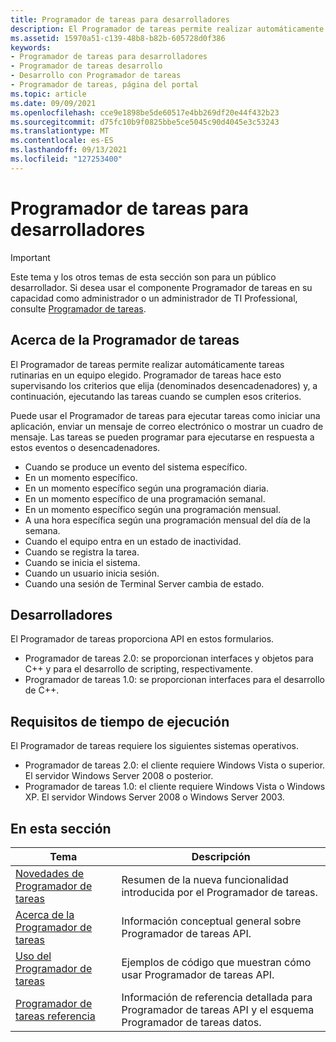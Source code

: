 ```yaml
---
title: Programador de tareas para desarrolladores
description: El Programador de tareas permite realizar automáticamente tareas rutinarias en un equipo elegido. Programador de tareas hace esto supervisando los criterios que elija (denominados desencadenadores) y, a continuación, ejecutando las tareas cuando se cumplen esos criterios.
ms.assetid: 15970a51-c139-48b8-b82b-605728d0f386
keywords:
- Programador de tareas para desarrolladores
- Programador de tareas desarrollo
- Desarrollo con Programador de tareas
- Programador de tareas, página del portal
ms.topic: article
ms.date: 09/09/2021
ms.openlocfilehash: cce9e1898be5de60517e4bb269df20e44f432b23
ms.sourcegitcommit: d75fc10b9f0825bbe5ce5045c90d4045e3c53243
ms.translationtype: MT
ms.contentlocale: es-ES
ms.lasthandoff: 09/13/2021
ms.locfileid: "127253400"
---
```

# <a name="task-scheduler-for-developers"></a>Programador de tareas para desarrolladores

> [!IMPORTANT]
> Este tema y los otros temas de esta sección son para un público desarrollador. Si desea usar el componente Programador de tareas en su capacidad como administrador o un administrador de TI Professional, consulte [Programador de tareas](/dynamics365/business-central/dev-itpro/developer/devenv-task-scheduler).

## <a name="about-the-task-scheduler"></a>Acerca de la Programador de tareas

El Programador de tareas permite realizar automáticamente tareas rutinarias en un equipo elegido. Programador de tareas hace esto supervisando los criterios que elija (denominados desencadenadores) y, a continuación, ejecutando las tareas cuando se cumplen esos criterios.

Puede usar el Programador de tareas para ejecutar tareas como iniciar una aplicación, enviar un mensaje de correo electrónico o mostrar un cuadro de mensaje. Las tareas se pueden programar para ejecutarse en respuesta a estos eventos o desencadenadores. 

- Cuando se produce un evento del sistema específico.
- En un momento específico.
- En un momento específico según una programación diaria.
- En un momento específico de una programación semanal.
- En un momento específico según una programación mensual.
- A una hora específica según una programación mensual del día de la semana.
- Cuando el equipo entra en un estado de inactividad.
- Cuando se registra la tarea.
- Cuando se inicia el sistema.
- Cuando un usuario inicia sesión.
- Cuando una sesión de Terminal Server cambia de estado.

## <a name="developers"></a>Desarrolladores

El Programador de tareas proporciona API en estos formularios.

- Programador de tareas 2.0: se proporcionan interfaces y objetos para C++ y para el desarrollo de scripting, respectivamente.
- Programador de tareas 1.0: se proporcionan interfaces para el desarrollo de C++.

## <a name="run-time-requirements"></a>Requisitos de tiempo de ejecución

El Programador de tareas requiere los siguientes sistemas operativos.

- Programador de tareas 2.0: el cliente requiere Windows Vista o superior. El servidor Windows Server 2008 o posterior.
- Programador de tareas 1.0: el cliente requiere Windows Vista o Windows XP. El servidor Windows Server 2008 o Windows Server 2003.

## <a name="in-this-section"></a>En esta sección

| Tema | Descripción |
|-|-|
| [Novedades de Programador de tareas](what-s-new-in-task-scheduler.md) | Resumen de la nueva funcionalidad introducida por el Programador de tareas. |
| [Acerca de la Programador de tareas](about-the-task-scheduler.md) | Información conceptual general sobre Programador de tareas API. |
| [Uso del Programador de tareas](using-the-task-scheduler.md) | Ejemplos de código que muestran cómo usar Programador de tareas API. |
| [Programador de tareas referencia](task-scheduler-reference.md) | Información de referencia detallada para Programador de tareas API y el esquema Programador de tareas datos. |